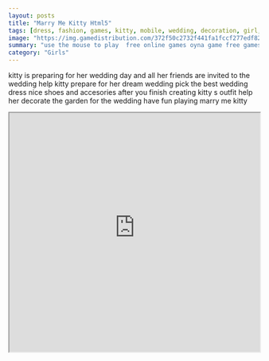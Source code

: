 ```yaml
---
layout: posts
title: "Marry Me Kitty Html5"
tags: [dress, fashion, games, kitty, mobile, wedding, decoration, girl, games, html5, free, online, games, oyna, game, free, games, play, play, games]
image: "https://img.gamedistribution.com/372f50c2732f441fa1fccf277edf8258.jpg"
summary: "use the mouse to play  free online games oyna game free games play play games"
category: "Girls"
---
```


kitty is preparing for her wedding day and all her friends are invited to the wedding help kitty prepare for her dream wedding pick the best wedding dress nice shoes and accesories after you finish creating kitty s outfit help her decorate the garden for the wedding have fun playing marry me kitty

<iframe width="100%" height="480px;" src="https://html5.gamedistribution.com/372f50c2732f441fa1fccf277edf8258/"></iframe>
